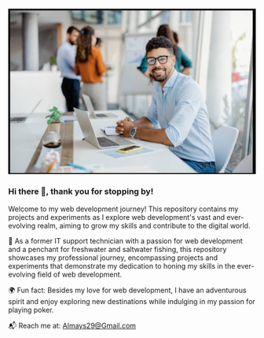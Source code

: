 ![Screenshot](./assets/Dre0239_readmepic.png)



### Hi there 👋, thank you for stopping by!

Welcome to my web development journey! This repository contains my projects and experiments as I explore web development's vast and ever-evolving realm, aiming to grow my skills and contribute to the digital world.

📝 As a former IT support technician with a passion for web development and a penchant for freshwater and saltwater fishing, this repository showcases my professional journey, encompassing projects and experiments that demonstrate my dedication to honing my skills in the ever-evolving field of web development.

🌍 Fun fact: Besides my love for web development, I have an adventurous spirit and enjoy exploring new destinations while indulging in my passion for playing poker.

📬 Reach me at: Almays29@Gmail.com

<!--
**Dre0239/Dre0239** is a ✨ _special_ ✨ repository because its `README.md` (this file) appears on your GitHub profile.

Here are some ideas to get you started:

- 🔭 I’m currently working on ...
- 🌱 I’m currently learning ...
- 👯 I’m looking to collaborate on ...
- 🤔 I’m looking for help with ...
- 💬 Ask me about ...
- 📫 How to reach me: ...
- 😄 Pronouns: ...
- ⚡ Fun fact: ...
-->
